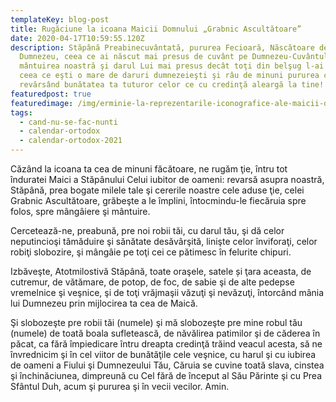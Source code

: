 ```yaml
---
templateKey: blog-post
title: Rugăciune la icoana Maicii Domnului „Grabnic Ascultătoare”
date: 2020-04-17T10:59:55.120Z
description: Stăpână Preabinecuvântată, pururea Fecioară, Născătoare de
  Dumnezeu, ceea ce ai născut mai presus de cuvânt pe Dumnezeu-Cuvântul spre
  mântuirea noastră şi darul Lui mai presus decât toţi din belşug l-ai primit,
  ceea ce eşti o mare de daruri dumnezeieşti şi râu de minuni pururea curgător,
  revărsând bunătatea ta tuturor celor ce cu credinţă aleargă la tine!
featuredpost: true
featuredimage: /img/erminie-la-reprezentarile-iconografice-ale-maicii-domnului-11324.jpg
tags:
  - cand-nu-se-fac-nunti
  - calendar-ortodox
  - calendar-ortodox-2021
---
```

Căzând la icoana ta cea de minuni făcătoare, ne rugăm ţie, întru tot înduratei Maici a Stăpânului Celui iubitor de oameni: revarsă asupra noastră, Stăpână, prea bogate milele tale şi cererile noastre cele aduse ţie, celei Grabnic Ascultătoare, grăbeşte a le împlini, întocmindu-le fiecăruia spre folos, spre mângâiere şi mântuire.

Cercetează-ne, preabună, pre noi robii tăi, cu darul tău, şi dă celor neputincioşi tămăduire şi sănătate desăvârşită, linişte celor înviforaţi, celor robiţi slobozire, şi mângâie pe toţi cei ce pătimesc în felurite chipuri.

Izbăveşte, Atotmilostivă Stăpână, toate oraşele, satele și ţara aceasta, de cutremur, de vătămare, de potop, de foc, de sabie şi de alte pedepse vremelnice şi veşnice, şi de toţi vrăjmaşii văzuţi şi nevăzuţi, întorcând mânia lui Dumnezeu prin mijlocirea ta cea de Maică.

Şi slobozeşte pre robii tăi (numele) şi mă slobozeşte pre mine robul tău (numele) de toată boala sufletească, de năvălirea patimilor şi de căderea în păcat, ca fără împiedicare întru dreapta credinţă trăind veacul acesta, să ne învrednicim şi în cel viitor de bunătăţile cele veşnice, cu harul şi cu iubirea de oameni a Fiului şi Dumnezeului Tău, Căruia se cuvine toată slava, cinstea şi închinăciunea, dimpreună cu Cel fără de început al Său Părinte şi cu Prea Sfântul Duh, acum şi pururea şi în vecii vecilor. Amin.